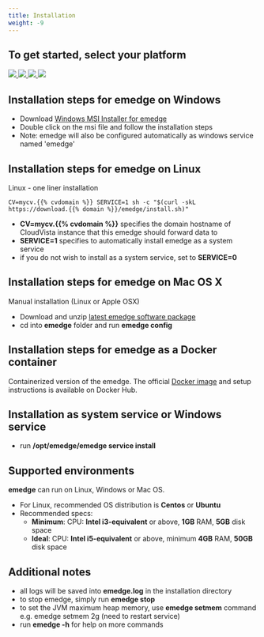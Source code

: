 ```yaml
---
title: Installation
weight: -9
---
```

## To get started, select your platform
<a href="#installation-steps-for-emedge-on-windows">
  <img src="/images/platform_windows.png" />
</a>
<a href="#installation-steps-for-emedge-on-linux">
  <img src="/images/platform_centos.png" />
</a>
<a href="#installation-steps-for-emedge-on-mac-os-x">
  <img src="/images/platform_macosx.png" />
</a>
<a href="#installation-steps-for-emedge-as-a-docker-container">
  <img src="/images/platform_docker.png" />
</a>

## Installation steps for emedge on Windows
- Download <a href="https://download.{{% domain %}}/emedge/emedge-v11.msi" target="_blank">Windows MSI Installer for emedge</a>
- Double click on the msi file and follow the installation steps
- Note: emedge will also be configured automatically as windows service named 'emedge'

## Installation steps for emedge on Linux
Linux - one liner installation
  ```
  CV=mycv.{{% cvdomain %}} SERVICE=1 sh -c "$(curl -skL https://download.{{% domain %}}/emedge/install.sh)"
  ```
  * **CV=mycv.{{% cvdomain %}}** specifies the domain hostname of CloudVista instance that this emedge should forward data to
  * **SERVICE=1** specifies to automatically install emedge as a system service
  * if you do not wish to install as a system service, set to **SERVICE=0**

## Installation steps for emedge on Mac OS X
Manual installation (Linux or Apple OSX)
- Download and unzip <a href="https://download.{{% domain %}}/emedge/emedge-latest.zip" target="_blank">latest emedge software package</a>
- cd into **emedge** folder and run **emedge config**

## Installation steps for emedge as a Docker container
Containerized version of the emedge. The official <a href="https://hub.docker.com/r/netgain/emedge">Docker image</a> and setup instructions is available on Docker Hub.

## Installation as system service or Windows service
- run **/opt/emedge/emedge service install**

## Supported environments
**emedge** can run on Linux, Windows or Mac OS.
- For Linux, recommended OS distribution is **Centos** or **Ubuntu**
- Recommended specs:
	* **Minimum**: CPU: **Intel i3-equivalent** or above, **1GB** RAM, **5GB** disk space
	* **Ideal**:   CPU: **Intel i5-equivalent** or above, minimum **4GB** RAM, **50GB** disk space

## Additional notes
- all logs will be saved into **emedge.log** in the installation directory
- to stop emedge, simply run **emedge stop**
- to set the JVM maximum heap memory, use **emedge setmem** command e.g. emedge setmem 2g (need to restart service)
- run **emedge -h** for help on more commands

